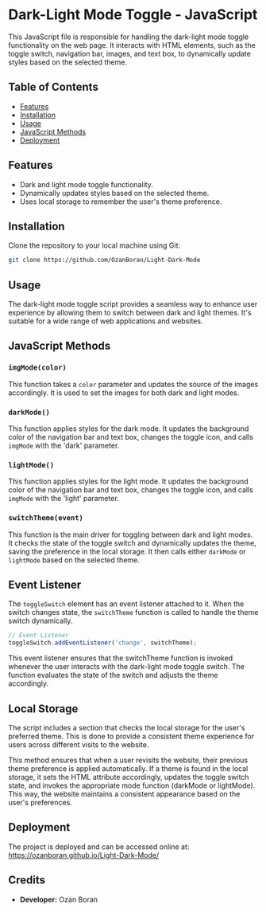 # Dark-Light Mode Toggle - JavaScript

This JavaScript file is responsible for handling the dark-light mode toggle functionality on the web page. It interacts with HTML elements, such as the toggle switch, navigation bar, images, and text box, to dynamically update styles based on the selected theme.

## Table of Contents

- [Features](#features)
- [Installation](#installation)
- [Usage](#usage)
- [JavaScript Methods](#javascript-methods)
- [Deployment](#deployment)

## Features

- Dark and light mode toggle functionality.
- Dynamically updates styles based on the selected theme.
- Uses local storage to remember the user's theme preference.

## Installation

Clone the repository to your local machine using Git:

```bash
git clone https://github.com/OzanBoran/Light-Dark-Mode
```

## Usage

The dark-light mode toggle script provides a seamless way to enhance user experience by allowing them to switch between dark and light themes. It's suitable for a wide range of web applications and websites.

## JavaScript Methods

### `imgMode(color)`

This function takes a `color` parameter and updates the source of the images accordingly. It is used to set the images for both dark and light modes.

### `darkMode()`

This function applies styles for the dark mode. It updates the background color of the navigation bar and text box, changes the toggle icon, and calls `imgMode` with the 'dark' parameter.

### `lightMode()`

This function applies styles for the light mode. It updates the background color of the navigation bar and text box, changes the toggle icon, and calls `imgMode` with the 'light' parameter.

### `switchTheme(event)`

This function is the main driver for toggling between dark and light modes. It checks the state of the toggle switch and dynamically updates the theme, saving the preference in the local storage. It then calls either `darkMode` or `lightMode` based on the selected theme.

## Event Listener

The `toggleSwitch` element has an event listener attached to it. When the switch changes state, the `switchTheme` function is called to handle the theme switch dynamically.

```javascript
// Event Listener
toggleSwitch.addEventListener('change', switchTheme);
```
This event listener ensures that the switchTheme function is invoked whenever the user interacts with the dark-light mode toggle switch. The function evaluates the state of the switch and adjusts the theme accordingly.

## Local Storage
The script includes a section that checks the local storage for the user's preferred theme. This is done to provide a consistent theme experience for users across different visits to the website.

This method ensures that when a user revisits the website, their previous theme preference is applied automatically. If a theme is found in the local storage, it sets the HTML attribute accordingly, updates the toggle switch state, and invokes the appropriate mode function (darkMode or lightMode). This way, the website maintains a consistent appearance based on the user's preferences.

## Deployment

The project is deployed and can be accessed online at: https://ozanboran.github.io/Light-Dark-Mode/

## Credits
- **Developer:** Ozan Boran
